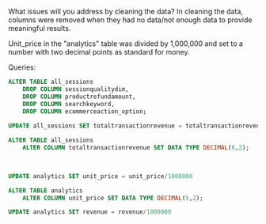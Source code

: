 What issues will you address by cleaning the data?
In cleaning the data, columns were removed when they had no data/not enough data to provide meaningful results. 

Unit_price in the "analytics" table was divided by 1,000,000 and set to a number with two decimal points as standard for money. 




Queries:
```SQL
ALTER TABLE all_sessions
	DROP COLUMN	sessionqualitydim,
	DROP COLUMN	productrefundamount,
	DROP COLUMN	searchkeyword,
	DROP COLUMN	ecommerceaction_option;
	
UPDATE all_sessions SET totaltransactionrevenue = totaltransactionrevenue/1000000

ALTER TABLE all_sessions
	ALTER COLUMN totaltransactionrevenue SET DATA TYPE DECIMAL(6,2);

 

UPDATE analytics SET unit_price = unit_price/1000000

ALTER TABLE analytics
	ALTER COLUMN unit_price SET DATA TYPE DECIMAL(5,2);

UPDATE analytics SET revenue = revenue/1000000
